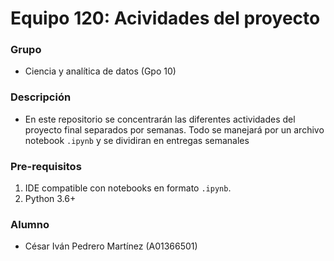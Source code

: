 # Equipo 120: Acividades del proyecto


### Grupo

- Ciencia y analítica de datos (Gpo 10)

### Descripción

- En este repositorio se concentrarán las diferentes actividades del proyecto final separados por semanas. Todo se manejará por un archivo notebook `.ipynb` y se dividiran en entregas semanales

### Pre-requisitos

1. IDE compatible con notebooks en formato `.ipynb`.
2. Python 3.6+

### Alumno

- César Iván Pedrero Martínez (A01366501)
